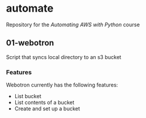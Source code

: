 # automate

Repository for the *Automating AWS with Python* course

## 01-webotron

Script that syncs local directory to an s3 bucket

### Features

Webotron currently has the following features:

- List bucket
- List contents of a bucket
- Create and set up a bucket
